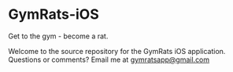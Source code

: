 # GymRats-iOS
Get to the gym - become a rat.

Welcome to the source repository for the GymRats iOS application. Questions or comments? Email me at gymratsapp@gmail.com
